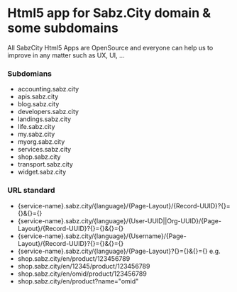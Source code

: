 # Html5 app for Sabz.City domain & some subdomains

All SabzCity Html5 Apps are OpenSource and everyone can help us to improve in any matter such as UX, UI, ...

### Subdomians
- accounting.sabz.city
- apis.sabz.city
- blog.sabz.city
- developers.sabz.city
- landings.sabz.city
- life.sabz.city
- my.sabz.city
- myorg.sabz.city
- services.sabz.city
- shop.sabz.city
- transport.sabz.city
- widget.sabz.city

### URL standard
- {service-name}.sabz.city/{language}/{Page-Layout}/{Record-UUID}?{}={}&{}={}
- {service-name}.sabz.city/{language}/{User-UUID||Org-UUID}/{Page-Layout}/{Record-UUID}?{}={}&{}={}
- {service-name}.sabz.city/{language}/{Username}/{Page-Layout}/{Record-UUID}?{}={}&{}={}
- {service-name}.sabz.city/{language}/{Page-Layout}?{}={}&{}={}
e.g.
- shop.sabz.city/en/product/123456789
- shop.sabz.city/en/12345/product/123456789
- shop.sabz.city/en/omid/product/123456789
- shop.sabz.city/en/product?name="omid"